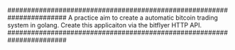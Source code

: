 #######################################################################
A practice aim to create a automatic bitcoin trading system in golang.
Create this applicaiton via the bitflyer HTTP API.
#######################################################################
